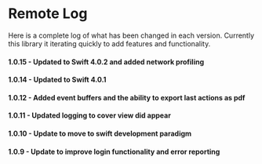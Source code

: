 # Remote Log
Here is a complete log of what has been changed in each version. Currently this library it iterating quickly to add features and functionality.

#### 1.0.15 - Updated to Swift 4.0.2 and added network profiling
#### 1.0.14 - Updated to Swift 4.0.1
#### 1.0.12 - Added event buffers and the ability to export last actions as pdf
#### 1.0.11 - Updated logging to cover view did appear
#### 1.0.10 - Update to move to swift development paradigm
#### 1.0.9 - Update to improve login functionality and error reporting

